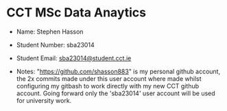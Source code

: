 # CCT MSc Data Anaytics

- Name:            Stephen Hasson
- Student Number:  sba23014
- Student Email:   sba23014@student.cct.ie

- Notes: "https://github.com/shasson883" is my personal github account, the 2x commits made under this user account where made whilst configuring my gitbash to work directly with my new CCT github account. Going forward only the 'sba23014' user account will be used for university work.
